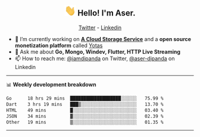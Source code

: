<h2 align="center"> <img src="https://github.com/gabriel-TheCode/gabriel-TheCode/blob/master/gifs/Hi.gif" width="30px"> Hello! I'm Aser.</h2>
<p align="center">
  <a href="https://twitter.com/iamdipanda">Twitter</a> - 
  <a href="https://www.linkedin.com/in/aser-dipanda/">Linkedin</a>
</p>


- 🔭 I’m currently working on **[A Cloud Storage Service](https://gamesmania.io)** and a **open source monetization platform** called [Yotas](https://github.com/osscameroon/yotas)
- 💬 Ask me about **Go, Mongo, Windev, Flutter, HTTP Live Streaming**
- 📫 How to reach me: [@iamdipanda](https://twitter.com/iamdipanda) on Twitter, [@aser-dipanda](https://www.linkedin.com/in/aser-dipanda/) on Linkedin

-------

📊 **Weekly development breakdown**

<!--START_SECTION:waka-->
```text
Go      18 hrs 29 mins  ███████████████████░░░░░░   75.99 % 
Dart    3 hrs 19 mins   ███▒░░░░░░░░░░░░░░░░░░░░░   13.70 % 
HTML    49 mins         █░░░░░░░░░░░░░░░░░░░░░░░░   03.40 % 
JSON    34 mins         ▓░░░░░░░░░░░░░░░░░░░░░░░░   02.39 % 
Other   19 mins         ▒░░░░░░░░░░░░░░░░░░░░░░░░   01.35 % 
```
<!--END_SECTION:waka-->

-------
